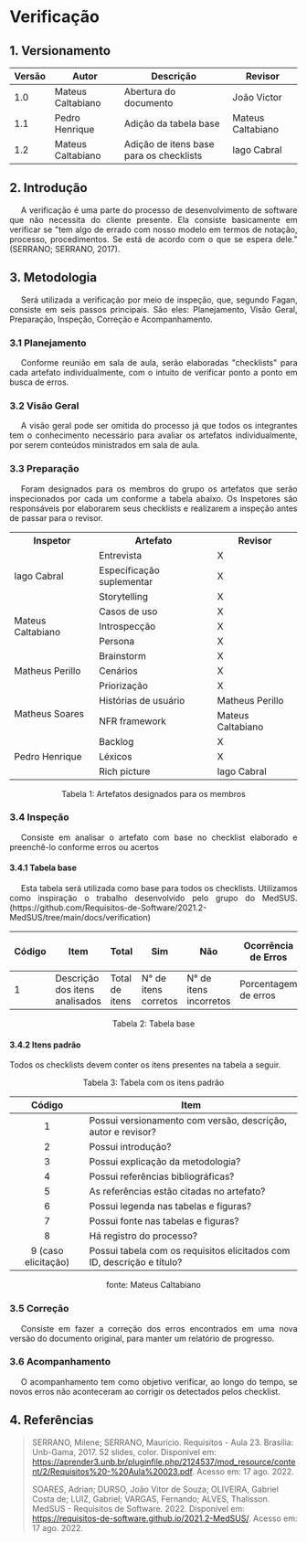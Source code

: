 # Verificação

## 1. Versionamento

| Versão | Autor             | Descrição                               | Revisor           |
| ------ | ----------------- | --------------------------------------- | ----------------- |
| 1.0    | Mateus Caltabiano | Abertura do documento                   | João Victor       |
| 1.1    | Pedro Henrique    | Adição da tabela base                   | Mateus Caltabiano |
| 1.2    | Mateus Caltabiano | Adição de itens base para os checklists | Iago Cabral       |

## 2. Introdução

<p style="text-indent: 20px; text-align: justify">
A verificação é uma parte do processo de desenvolvimento de software que não necessita do cliente presente. Ela consiste basicamente em verificar se "tem algo de errado com nosso modelo em termos de notação, processo, procedimentos. Se está de acordo com o que se espera dele." (SERRANO; SERRANO, 2017).
</p>

## 3. Metodologia

<p style="text-indent: 20px; text-align: justify">
Será utilizada a verificação por meio de inspeção, que, segundo Fagan, consiste em seis passos principais. São eles: Planejamento, Visão Geral, Preparação, Inspeção, Correção e Acompanhamento.
</p>

### 3.1 Planejamento

<p style="text-indent: 20px; text-align: justify">
Conforme reunião em sala de aula, serão elaboradas "checklists" para cada artefato individualmente, com o intuito de verificar ponto a ponto em busca de erros.
</p>

### 3.2 Visão Geral

<p style="text-indent: 20px; text-align: justify">
    A visão geral pode ser omitida do processo já que todos os integrantes tem o conhecimento necessário para avaliar os artefatos individualmente, por serem conteúdos ministrados em sala de aula.
</p>

### 3.3 Preparação

<p style="text-indent: 20px; text-align: justify">
    Foram designados para os membros do grupo os artefatos que serão inspecionados por cada um conforme a tabela abaixo. Os Inspetores são responsáveis por elaborarem seus checklists e realizarem a inspeção antes de passar para o revisor.
</p>
   
<table>
    <tr>
        <th>Inspetor</th>
        <th>Artefato</th>
        <th>Revisor</th>
    </tr>
    <tr>
        <td rowspan = "3">Iago Cabral</td>
        <td>Entrevista</td>
        <td>X</td>
    </tr>
    <tr>
        <td>Especificação suplementar</td>
        <td>X</td>
    </tr>
    <tr>
        <td>Storytelling</td>
        <td>X</td>
    </tr>
    <tr>
        <td rowspan = "3">Mateus Caltabiano</td>
        <td>Casos de uso</td>
        <td>X</td>
    </tr>
    <tr>
        <td>Introspecção</td>
        <td>X</td>
    </tr>
    <tr>
        <td>Persona</td>
        <td>X</td>
    </tr>
    <tr>
        <td rowspan = "3">Matheus Perillo</td>
        <td>Brainstorm</td>
        <td>X</td>
    </tr>
    <tr>
        <td>Cenários</td>
        <td>X</td>
    </tr>
    <tr>
        <td>Priorização</td>
        <td>X</td>
    </tr>
    <tr>
        <td rowspan = "2">Matheus Soares</td>
        <td>Histórias de usuário</td>
        <td>Matheus Perillo</td>
    </tr>
    <tr>
        <td>NFR framework</td>
        <td>Mateus Caltabiano</td>
    </tr>
    <tr>
        <td rowspan = "3">Pedro Henrique</td>
        <td>Backlog</td>
        <td>X</td>
    </tr>
    <tr>
        <td>Léxicos</td>
        <td>X</td>
    </tr>
    <tr>
        <td>Rich picture</td>
        <td>Iago Cabral</td>
    </tr>
</table>

<div style="text-align: center">
    <p>
        Tabela 1: Artefatos designados para os membros
    </p>
</div>

### 3.4 Inspeção

<p style="text-indent: 20px; text-align: justify">
    Consiste em analisar o artefato com base no checklist elaborado e preenchê-lo conforme erros ou acertos
</p>

#### 3.4.1 Tabela base

<p style="text-indent: 20px; text-align: justify">
    Esta tabela será utilizada como base para todos os checklists. Utilizamos como inspiração o trabalho desenvolvido pelo grupo do MedSUS. (https://github.com/Requisitos-de-Software/2021.2-MedSUS/tree/main/docs/verification)
</p>

| Código | Item                           | Total          | Sim                  | Não                    | Ocorrência <br> de Erros | Tipos de erro           | Pontos a serem ajustados |
| ------ | ------------------------------ | -------------- | -------------------- | ---------------------- | ------------------------ | ----------------------- | ------------------------ |
| 1      | Descrição dos itens analisados | Total de itens | N° de itens corretos | N° de itens incorretos | Porcentagem de erros     | Tipo do erro em questão | Descrição do erro        |

<div style="text-align: center">
    <p>
        Tabela 2: Tabela base
    </p>
</div>

#### 3.4.2 Itens padrão

Todos os checklists devem conter os itens presentes na tabela a seguir.

<div>
    <p style="text-align: center">
        Tabela 3: Tabela com os itens padrão
    </p>
</div>

|       Código        | Item                                                                   |
|:-------------------:| ---------------------------------------------------------------------- |
|          1          | Possui versionamento com versão, descrição, autor e revisor?           |
|          2          | Possui introdução?                                                     |
|          3          | Possui explicação da metodologia?                                      |
|          4          | Possui referências bibliográficas?                                     |
|          5          | As referências estão citadas no artefato?                              |
|          6          | Possui legenda nas tabelas e figuras?                                  |
|          7          | Possui fonte nas tabelas e figuras?                                    |
|          8          | Há registro do processo?                                               |
| 9 (caso elicitação) | Possui tabela com os requisitos elicitados com ID, descrição e título? |

<div>
    <p style="text-align: center">
        fonte: Mateus Caltabiano
    </p>
</div>

### 3.5 Correção

<p style="text-indent: 20px; text-align: justify">
    Consiste em fazer a correção dos erros encontrados em uma nova versão do documento original, para manter um relatório de progresso.
</p>

### 3.6 Acompanhamento

<p style="text-indent: 20px; text-align: justify">
    O acompanhamento tem como objetivo verificar, ao longo do tempo, se novos erros não aconteceram ao corrigir os detectados pelos checklist.
</p>

## 4. Referências

>SERRANO, Milene; SERRANO, Maurício. Requisitos - Aula 23. Brasília: Unb-Gama, 2017. 52 slides, color. Disponível em: https://aprender3.unb.br/pluginfile.php/2124537/mod_resource/content/2/Requisitos%20-%20Aula%20023.pdf. Acesso em: 17 ago. 2022.
>
>SOARES, Adrian; DURSO, João Vitor de Souza; OLIVEIRA, Gabriel Costa de; LUIZ, Gabriel; VARGAS, Fernando; ALVES, Thalisson. MedSUS - Requisitos de Software. 2022. Disponível em: https://requisitos-de-software.github.io/2021.2-MedSUS/. Acesso em: 17 ago. 2022.